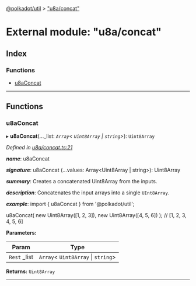 [@polkadot/util](../README.md) > ["u8a/concat"](../modules/_u8a_concat_.md)

# External module: "u8a/concat"

## Index

### Functions

* [u8aConcat](_u8a_concat_.md#u8aconcat)

---

## Functions

<a id="u8aconcat"></a>

###  u8aConcat

▸ **u8aConcat**(..._list: *`Array`< `Uint8Array` &#124; `string`>*): `Uint8Array`

*Defined in [u8a/concat.ts:21](https://github.com/polkadot-js/util/blob/7550b44/packages/util/src/u8a/concat.ts#L21)*

*__name__*: u8aConcat

*__signature__*: u8aConcat (...values: Array<Uint8Array | string>): Uint8Array

*__summary__*: Creates a concatenated Uint8Array from the inputs.

*__description__*: Concatenates the input arrays into a single `UInt8Array`.

*__example__*: import { u8aConcat } from '@polkadot/util';

u8aConcat( new Uint8Array(\[1, 2, 3\]), new Uint8Array(\[4, 5, 6\]) ); // \[1, 2, 3, 4, 5, 6\]

**Parameters:**

| Param | Type |
| ------ | ------ |
| `Rest` _list | `Array`< `Uint8Array` &#124; `string`> |

**Returns:** `Uint8Array`

___

